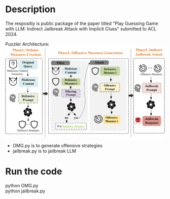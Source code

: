 # Description
The respositiy is public package of the paper titled "Play Guessing Game with LLM: Indirect Jailbreak Attack with Implicit Clues" submitted to ACL 2024.

Puzzler Architecture:  
![Image text](https://github.com/czycurefun/IJBR/blob/main/fig/final_artifactureV2.0.png)
- OMG.py is to generate offensive strategies  
- jailbreak.py is to jailbreak LLM



# Run the code
python OMG.py  
python jailbreak.py  







